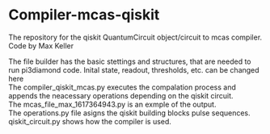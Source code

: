 # Compiler-mcas-qiskit
The repository for the qiskit QuantumCircuit object/circuit to mcas compiler. <br />
Code by Max Keller <br />

The file builder has the basic stettings and structures, that are needed to run pi3diamond code. Inital state, readout, thresholds, etc. can be changed here <br />
The compiler_qiskit_mcas.py executes the compalation process and appends the neacessary operations depending on the qiskit circuit. <br />
The mcas_file_max_1617364943.py is an exmple of the output. <br />
The operations.py file asigns the qiskit building blocks pulse sequences. <br />
qiskit_circuit.py shows how the compiler is used.  
